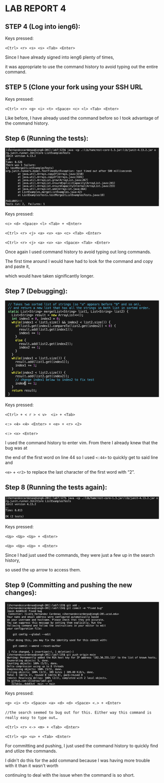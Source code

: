 # LAB REPORT 4

## STEP 4 (Log into ieng6):
Keys pressed: 

`<Ctrl> <r> <s> <s> <Tab> <Enter>`


Since I have already signed into ieng6 plenty of times, 

it was appropriate to use the command history to avoid typing out the entire command.

## STEP 5 (Clone your fork using your SSH URL
Keys pressed: 

`<Ctrl> <r> <g> <i> <t> <Space> <c> <l> <Tab> <Enter>`

Like before, I have already used the command before so I took advantage of the command history.

## Step 6 (Running the tests): 
![Image](LR4STEP6.png)

Keys pressed:

`<c> <d> <Space> <l> <Tab> + <Enter>`

`<Ctrl> <r> <j> <a> <v> <a> <c> <Tab> <Enter>`

`<Ctrl> <r> <j> <a> <v> <a> <Space> <Tab> <Enter>`


Once again I used command history to avoid typing out long commands. 

The first time around I would have had to look for the command and copy and paste it,

which would have taken significantly longer.

## Step 7 (Debugging): 
![Image](LR4STEP7.png)

Keys pressed: 

`<Ctrl> + < r > < v>  <i> + <Tab>`

`<:> <4> <4> <Enter> + <e> + <r> <2>`

`<:> <x> <Enter>`


I used the command history to enter vim. From there I already knew that the bug was at 

the end of the first word on line 44 so I used `<:44>` to quickly get to said line and 

`<e>` + `<r2>` to replace the last character of the first word with “2”.

## Step 8 (Running the tests again): 
![Image](LR4STEP8.png)

Keys pressed: 


`<Up> <Up> <Up> + <Enter>`

`<Up> <Up> <Up> + <Enter>`


Since I had just used the commands, they were just a few up in the search history, 

so used the up arrow to access them.

## Step 9 (Committing and pushing the new changes):
![Image](LR4STEP9.png)

Keys pressed: 

`<g> <i> <t> <Space> <a> <d> <d> <Space> <.> + <Enter>` 

`//the search seemed to bug out for this. Either way this command is really easy to type out…`

`<Ctrl> <r> <-> <m> + <Tab> <Enter>`

`<Ctrl> <p> <u> + <Tab> <Enter>`


For committing and pushing, I just used the command history to quickly find and utlize the commands.

I didn't do this for the add command because I was having more trouble with it than it wasn't worth

continuing to deal with the issue when the command is so short.

